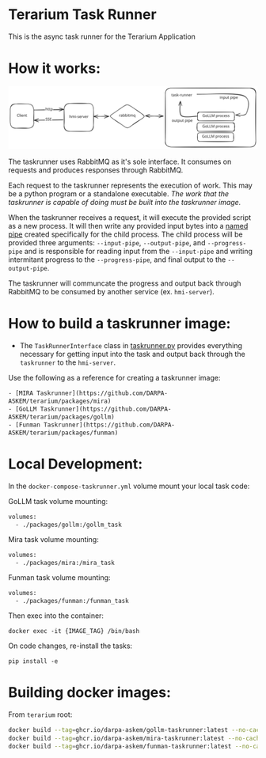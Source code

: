 # Terarium Task Runner

This is the async task runner for the Terarium Application

# How it works:

![](diagram.svg)

The taskrunner uses RabbitMQ as it's sole interface. It consumes on requests and produces responses through RabbitMQ.

Each request to the taskrunner represents the execution of work. This may be a python program or a standalone executable. *The work that the taskrunner is capable of doing must be built into the taskrunner image.*

When the taskrunner receives a request, it will execute the provided script as a new process. It will then write any provided input bytes into a [named pipe](https://en.wikipedia.org/wiki/Named_pipe) created specifically for the child process. The child process will be provided three arguments: `--input-pipe`, `--output-pipe`, and `--progress-pipe` and is responsible for reading input from the `--input-pipe` and writing intermitant progress to the `--progress-pipe`, and final output to the `--output-pipe`.

The taskrunner will communcate the progress and output back through RabbitMQ to be consumed by another service (ex. `hmi-server`).

# How to build a taskrunner image:

- The `TaskRunnerInterface` class in [taskrunner.py](./taskrunner.py) provides everything necessary for getting input into the task and output back through
the `taskrunner` to the `hmi-server`.

Use the following as a reference for creating a taskrunner image:

    - [MIRA Taskrunner](https://github.com/DARPA-ASKEM/terarium/packages/mira)
    - [GoLLM Taskrunner](https://github.com/DARPA-ASKEM/terarium/packages/gollm)
    - [Funman Taskrunner](https://github.com/DARPA-ASKEM/terarium/packages/funman)

# Local Development:

In the `docker-compose-taskrunner.yml` volume mount your local task code:

GoLLM task volume mounting:
```
volumes:
  - ./packages/gollm:/gollm_task
```

Mira task volume mounting:
```
volumes:
  - ./packages/mira:/mira_task
```

Funman task volume mounting:
```
volumes:
  - ./packages/funman:/funman_task
```

Then exec into the container:

```
docker exec -it {IMAGE_TAG} /bin/bash
```

On code changes, re-install the tasks:

```
pip install -e
```

# Building docker images:

From `terarium` root:

```sh
docker build --tag=ghcr.io/darpa-askem/gollm-taskrunner:latest --no-cache --file=./packages/gollm/Dockerfile .
docker build --tag=ghcr.io/darpa-askem/mira-taskrunner:latest --no-cache --file=./packages/mira/Dockerfile .
docker build --tag=ghcr.io/darpa-askem/funman-taskrunner:latest --no-cache --file=./packages/funman/Dockerfile .
```
